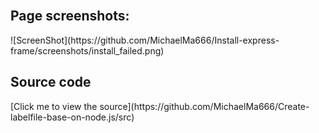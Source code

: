 <BR>
<h2>Page screenshots:</h2>
![ScreenShot](https://github.com/MichaelMa666/Install-express-frame/screenshots/install_failed.png)
<h2>Source code</h2>
[Click me to view the source](https://github.com/MichaelMa666/Create-labelfile-base-on-node.js/src)
